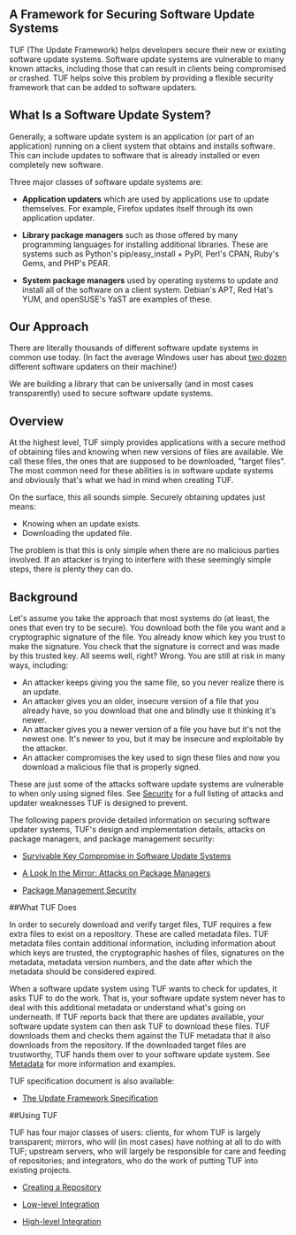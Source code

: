 ## A Framework for Securing Software Update Systems

TUF (The Update Framework) helps developers secure their new or existing
software update systems. Software update systems are vulnerable to many known
attacks, including those that can result in clients being compromised or
crashed.  TUF helps solve this problem by providing a flexible security
framework that can be added to software updaters.

## What Is a Software Update System?

Generally, a software update system is an application (or part of an
application) running on a client system that obtains and installs software.
This can include updates to software that is already installed or even
completely new software.

Three major classes of software update systems are:

* **Application updaters** which are used by applications use to update
themselves. For example, Firefox updates itself through its own application
updater.

* **Library package managers** such as those offered by many programming
languages for installing additional libraries. These are systems such as
Python's pip/easy_install + PyPI, Perl's CPAN, Ruby's Gems, and PHP's PEAR.

* **System package managers** used by operating systems to update and install all
of the software on a client system. Debian's APT, Red Hat's YUM, and openSUSE's
YaST are examples of these.

## Our Approach

There are literally thousands of different software update systems in common
use today. (In fact the average Windows user has about [two dozen](http://secunia.com/gfx/pdf/Secunia_RSA_Software_Portfolio_Security_Exposure.pdf) different
software updaters on their machine!)

We are building a library that can be universally (and in most cases
transparently) used to secure software update systems.

## Overview

At the highest level, TUF simply provides applications with a secure method of obtaining files and knowing when new versions of files are available. We call these files, the ones that are supposed to be downloaded, "target files". The most common need for these abilities is in software update systems and obviously that's what we had in mind when creating TUF.

On the surface, this all sounds simple. Securely obtaining updates just means:

* Knowing when an update exists.
* Downloading the updated file. 

The problem is that this is only simple when there are no malicious parties involved. If an attacker is trying to interfere with these seemingly simple steps, there is plenty they can do.

## Background

Let's assume you take the approach that most systems do (at least, the ones that even try to be secure). You download both the file you want and a cryptographic signature of the file. You already know which key you trust to make the signature. You check that the signature is correct and was made by this trusted key. All seems well, right? Wrong. You are still at risk in many ways, including:

* An attacker keeps giving you the same file, so you never realize there is an update.
* An attacker gives you an older, insecure version of a file that you already have, so you download that one and blindly use it thinking it's newer.
* An attacker gives you a newer version of a file you have but it's not the newest one. It's newer to you, but it may be insecure and exploitable by the attacker.
* An attacker compromises the key used to sign these files and now you download a malicious file that is properly signed. 

These are just some of the attacks software update systems are vulnerable to when only using signed files.
See [Security](SECURITY.md) for a full listing of attacks and updater weaknesses TUF is designed to prevent.

The following papers provide detailed information on securing software updater systems, TUF's design and implementation details, attacks on package managers, and package management security:

* [Survivable Key Compromise in Software Update Systems](docs/papers/survivable-key-compromise-ccs2010.pdf?raw=true)
                                                                              
* [A Look In the Mirror: Attacks on Package Managers](docs/papers/package-management-security-tr08-02.pdf?raw=true)
                                                                              
* [Package Management Security](docs/papers/attacks-on-package-managers-ccs2008.pdf?raw=true)


##What TUF Does

In order to securely download and verify target files, TUF requires a few extra files to exist on a repository. These are called metadata files. TUF metadata files contain additional information, including information about which keys are trusted, the cryptographic hashes of files, signatures on the metadata, metadata version numbers, and the date after which the metadata should be considered expired.

When a software update system using TUF wants to check for updates, it asks TUF to do the work. That is, your software update system never has to deal with this additional metadata or understand what's going on underneath. If TUF reports back that there are updates available, your software update system can then ask TUF to download these files. TUF downloads them and checks them against the TUF metadata that it also downloads from the repository. If the downloaded target files are trustworthy, TUF hands them over to your software update system.
See [Metadata](METADATA.md) for more information and examples.

TUF specification document is also available:
                                                                      
* [The Update Framework Specification](docs/tuf-spec.txt?raw=true)                                           



##Using TUF

TUF has four major classes of users: clients, for whom TUF is largely transparent; mirrors, who will (in most cases) have nothing at all to do with TUF; upstream servers, who will largely be responsible for care and feeding of repositories; and integrators, who do the work of putting TUF into existing projects.

* [Creating a Repository](tuf/README.md)

* [Low-level Integration](tuf/client/README.md)

* [High-level Integration](tuf/interposition/README.md)
